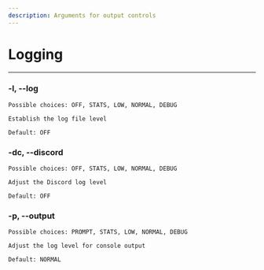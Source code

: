 ```yaml
---
description: Arguments for output controls
---
```


# Logging



***

### -l, --log

```
Possible choices: OFF, STATS, LOW, NORMAL, DEBUG
```

```
Establish the log file level
```

```
Default: OFF
```



### -dc, --discord

```
Possible choices: OFF, STATS, LOW, NORMAL, DEBUG
```

```
Adjust the Discord log level
```

```
Default: OFF
```



### -p, --output

```
Possible choices: PROMPT, STATS, LOW, NORMAL, DEBUG
```

```
Adjust the log level for console output
```

```
Default: NORMAL
```
